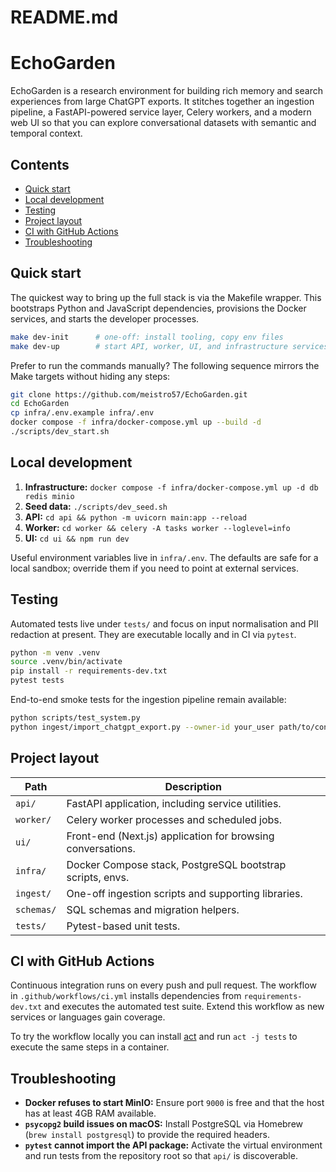 # README.md
# EchoGarden

EchoGarden is a research environment for building rich memory and search experiences from large ChatGPT exports. It stitches together an ingestion pipeline, a FastAPI-powered service layer, Celery workers, and a modern web UI so that you can explore conversational datasets with semantic and temporal context.

## Contents

- [Quick start](#quick-start)
- [Local development](#local-development)
- [Testing](#testing)
- [Project layout](#project-layout)
- [CI with GitHub Actions](#ci-with-github-actions)
- [Troubleshooting](#troubleshooting)

## Quick start

The quickest way to bring up the full stack is via the Makefile wrapper. This bootstraps Python and JavaScript dependencies, provisions the Docker services, and starts the developer processes.

```bash
make dev-init      # one-off: install tooling, copy env files
make dev-up        # start API, worker, UI, and infrastructure services
```

Prefer to run the commands manually? The following sequence mirrors the Make targets without hiding any steps:

```bash
git clone https://github.com/meistro57/EchoGarden.git
cd EchoGarden
cp infra/.env.example infra/.env
docker compose -f infra/docker-compose.yml up --build -d
./scripts/dev_start.sh
```

## Local development

1. **Infrastructure:** `docker compose -f infra/docker-compose.yml up -d db redis minio`
2. **Seed data:** `./scripts/dev_seed.sh`
3. **API:** `cd api && python -m uvicorn main:app --reload`
4. **Worker:** `cd worker && celery -A tasks worker --loglevel=info`
5. **UI:** `cd ui && npm run dev`

Useful environment variables live in `infra/.env`. The defaults are safe for a local sandbox; override them if you need to point at external services.

## Testing

Automated tests live under `tests/` and focus on input normalisation and PII redaction at present. They are executable locally and in CI via `pytest`.

```bash
python -m venv .venv
source .venv/bin/activate
pip install -r requirements-dev.txt
pytest tests
```

End-to-end smoke tests for the ingestion pipeline remain available:

```bash
python scripts/test_system.py
python ingest/import_chatgpt_export.py --owner-id your_user path/to/conversations.zip
```

## Project layout

| Path          | Description                                                 |
|---------------|-------------------------------------------------------------|
| `api/`        | FastAPI application, including service utilities.           |
| `worker/`     | Celery worker processes and scheduled jobs.                 |
| `ui/`         | Front-end (Next.js) application for browsing conversations. |
| `infra/`      | Docker Compose stack, PostgreSQL bootstrap scripts, envs.   |
| `ingest/`     | One-off ingestion scripts and supporting libraries.         |
| `schemas/`    | SQL schemas and migration helpers.                          |
| `tests/`      | Pytest-based unit tests.                                    |

## CI with GitHub Actions

Continuous integration runs on every push and pull request. The workflow in `.github/workflows/ci.yml` installs dependencies from `requirements-dev.txt` and executes the automated test suite. Extend this workflow as new services or languages gain coverage.

To try the workflow locally you can install [act](https://github.com/nektos/act) and run `act -j tests` to execute the same steps in a container.

## Troubleshooting

- **Docker refuses to start MinIO:** Ensure port `9000` is free and that the host has at least 4GB RAM available.
- **`psycopg2` build issues on macOS:** Install PostgreSQL via Homebrew (`brew install postgresql`) to provide the required headers.
- **`pytest` cannot import the API package:** Activate the virtual environment and run tests from the repository root so that `api/` is discoverable.
